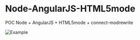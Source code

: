 Node-AngularJS-HTML5mode
========================

POC Node + AngularJS + HTML5mode + connect-modrewrite

![Example](http://i43.tinypic.com/2nby2de.png)
